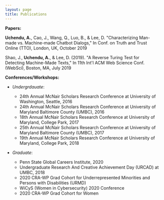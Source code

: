 ```yaml
---
layout: page
title: Publications
---
```


**Papers:** 

**Uchendu, A.**, Cao, J., Wang, Q., Luo, B., & Lee, D. "Characterizing Man-made vs. Machine-made
Chatbot Dialogs," In Conf. on Truth and Trust Online (TTO), London, UK, October 2019

Shao, J., **Uchendu, A.**, & Lee, D. (2019). "A Reverse Turing Test for Detecting Machine-Made
Texts," In 11th Int'l ACM Web Science Conf. (WebSci), Boston, MA, July 2019


**Conferences/Workshops:**
* *Undergrdauate*: 
  * 24th Annual McNair Scholars Research Conference at University of Washington, Seattle, 2016
  * 24th Annual McNair Scholars Research Conference at University of Maryland Baltimore County (UMBC), 2016
  * 18th Annual McNair Scholars Research Conference at University of Maryland, College Park, 2017
  * 25th Annual McNair Scholars Research Conference at University of Maryland Baltimore County (UMBC), 2017
  * 19th Annual McNair Scholars Research Conference at University of Maryland, College Park, 2018

* *Graduate*:
  * Penn State Global Careers Institute, 2020
  * Undergraduate Research And Creative Achievement Day (URCAD) at UMBC, 2018
  * 2020 CRA-WP Grad Cohort for Underrepresented Minorities and Persons with Disabilities (URMD)
  * WiCyS (Women in Cybersecurity) 2020 Conference 
  * 2020 CRA-WP Grad Cohort for Women



